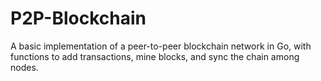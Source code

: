 # P2P-Blockchain
A basic implementation of a peer-to-peer blockchain network in Go, with functions to add transactions, mine blocks, and sync the chain among nodes.



